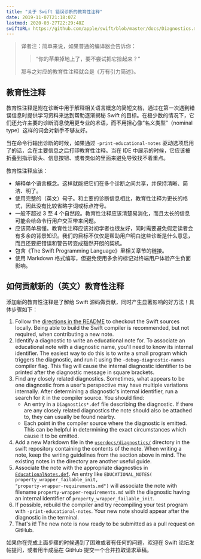 ```yaml
---
title: "关于 Swift 错误诊断的教育性注释"
date: 2019-11-07T21:18:07Z
lastmod: 2020-03-27T22:29:48Z
swiftURL: https://github.com/apple/swift/blob/master/docs/Diagnostics.md#educational-notes
---
```


> 译者注：简单来说，如果普通的编译器会告诉你：
> > “你的苹果掉地上了，要不尝试把它捡起来？”
>
> 那与之对应的教育性注释就会是《万有引力简述》。

## 教育性注释

教育性注释是附在诊断中用于解释相关语言概念的简短文档，通过在第一次遇到错误信息时提供学习资料来达到帮助逐渐揭秘 Swift 的目标。在极少数的情况下，它们还允许主要的诊断消息使用更专业的术语，而不用担心像“名义类型”（nominal type）这样的词会对新手不够友好。

当在命令行输出诊断的时候，如果通过 `-print-educational-notes` 驱动选项启用了的话，会在主要信息之后打印教育性注释。当在 IDE 中展示的时候，它应该被折叠到指示箭头、信息按钮、或者类似的里面来避免导致找不着重点。

教育性注释应该：

- 解释单个语言概念。这样就能把它们在多个诊断之间共享，并保持清晰、简洁、明了。
- 使用完整的（英文）句子。和主要的诊断信息相比，教育性注释为更长的格式，因此没有比较省略字词或标点符号。
- 一般不超过 3 至 4 个自然段。教育性注释应该清楚易消化，而且太长的信息可能会给命令行用户交互带来问题。
- 应该简单易懂。教育性注释应该对初学者也很友好，同时需要避免假定读者会有多余的背景知识。我们的目标不仅仅是帮助用户明白这些诊断是什么意思，而且还要把错误和警告转变成豁然开朗的契机。
- 包含《The Swift Programming Language》里相关章节的链接。
- 使用 Markdown 格式编写，但避免使用多余的标记对终端用户体验产生负面影响。

## 如何贡献新的（英文）教育性注释

添加新的教育性注释是了解给 Swift 源码做贡献，同时产生显著影响的好方法！具体步骤如下：

1. Follow the [directions in the README](https://github.com/apple/swift#getting-sources-for-swift-and-related-projects) to checkout the Swift sources locally. Being able to build the Swift compiler is recommended, but not required, when contributing a new note.
2. Identify a diagnostic to write an educational note for. To associate an educational note with a diagnostic name, you'll need to know its internal identifier. The easiest way to do this is to write a small program which triggers the diagnostic, and run it using the `-debug-diagnostic-names` compiler flag. This flag will cause the internal diagnostic identifier to be printed after the diagnostic message in square brackets.
3. Find any closely related diagnostics. Sometimes, what appears to be one diagnostic from a user's perspective may have multiple variations internally. After determining a diagnostic's internal identifier, run a search for it in the compiler source. You should find:
    - An entry in a `Diagnostics*.def` file describing the diagnostic. If there are any closely related diagnostics the note should also be attached to, they can usually be found nearby.
    - Each point in the compiler source where the diagnostic is emitted. This can be helpful in determining the exact circumstances which cause it to be emitted.
4. Add a new Markdown file in the [`userdocs/diagnostics/`](https://github.com/apple/swift/tree/master/userdocs/diagnostics/) directory in the swift repository containing the contents of the note. When writing a note, keep the writing guidelines from the section above in mind. The existing notes in the directory are another useful guide.
5. Associate the note with the appropriate diagnostics in [`EducationalNotes.def`](https://github.com/apple/swift/blob/master/include/swift/AST/EducationalNotes.def). An entry like <code>EDUCATIONAL_NOTES(<wbr>property_wrapper_failable_init, <wbr>"property-wrapper-requirements.md")</code> will associate the note with filename `property-wrapper-requirements.md` with the diagnostic having an internal identifier of `property_wrapper_failable_init`.
6. If possible, rebuild the compiler and try recompiling your test program with `-print-educational-notes`. Your new note should appear after the diagnostic in the terminal.
7. That's it! The new note is now ready to be submitted as a pull request on GitHub.

如果你在完成上面步骤的时候遇到了困难或者有任何的问题，欢迎在 Swift 论坛发帖提问，或者用半成品在 GitHub 提交一个合并拉取请求草稿。
